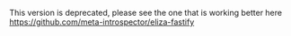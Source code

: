 This version is deprecated, please see the one that is working better here
https://github.com/meta-introspector/eliza-fastify
